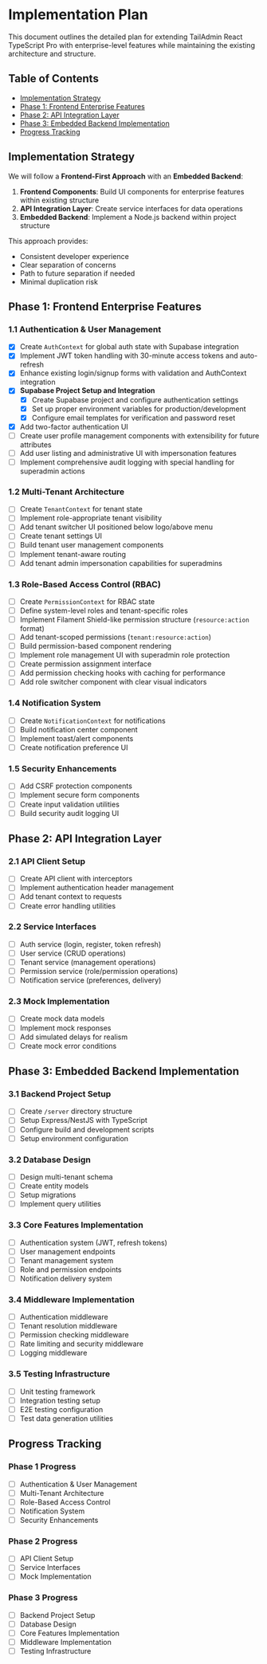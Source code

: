 # Implementation Plan

This document outlines the detailed plan for extending TailAdmin React TypeScript Pro with enterprise-level features while maintaining the existing architecture and structure.

## Table of Contents
- [Implementation Strategy](#implementation-strategy)
- [Phase 1: Frontend Enterprise Features](#phase-1-frontend-enterprise-features)
- [Phase 2: API Integration Layer](#phase-2-api-integration-layer)
- [Phase 3: Embedded Backend Implementation](#phase-3-embedded-backend-implementation)
- [Progress Tracking](#progress-tracking)

## Implementation Strategy

We will follow a **Frontend-First Approach** with an **Embedded Backend**:

1. **Frontend Components**: Build UI components for enterprise features within existing structure
2. **API Integration Layer**: Create service interfaces for data operations
3. **Embedded Backend**: Implement a Node.js backend within project structure

This approach provides:
- Consistent developer experience
- Clear separation of concerns
- Path to future separation if needed
- Minimal duplication risk

## Phase 1: Frontend Enterprise Features

### 1.1 Authentication & User Management
- [x] Create `AuthContext` for global auth state with Supabase integration
- [x] Implement JWT token handling with 30-minute access tokens and auto-refresh
- [x] Enhance existing login/signup forms with validation and AuthContext integration
- [x] **Supabase Project Setup and Integration**
  - [x] Create Supabase project and configure authentication settings
  - [x] Set up proper environment variables for production/development
  - [x] Configure email templates for verification and password reset
- [x] Add two-factor authentication UI
- [ ] Create user profile management components with extensibility for future attributes
- [ ] Add user listing and administrative UI with impersonation features
- [ ] Implement comprehensive audit logging with special handling for superadmin actions

### 1.2 Multi-Tenant Architecture
- [ ] Create `TenantContext` for tenant state
- [ ] Implement role-appropriate tenant visibility
- [ ] Add tenant switcher UI positioned below logo/above menu
- [ ] Create tenant settings UI
- [ ] Build tenant user management components
- [ ] Implement tenant-aware routing
- [ ] Add tenant admin impersonation capabilities for superadmins

### 1.3 Role-Based Access Control (RBAC)
- [ ] Create `PermissionContext` for RBAC state
- [ ] Define system-level roles and tenant-specific roles
- [ ] Implement Filament Shield-like permission structure (`resource:action` format)
- [ ] Add tenant-scoped permissions (`tenant:resource:action`)
- [ ] Build permission-based component rendering
- [ ] Implement role management UI with superadmin role protection
- [ ] Create permission assignment interface
- [ ] Add permission checking hooks with caching for performance
- [ ] Add role switcher component with clear visual indicators

### 1.4 Notification System
- [ ] Create `NotificationContext` for notifications
- [ ] Build notification center component
- [ ] Implement toast/alert components
- [ ] Create notification preference UI

### 1.5 Security Enhancements
- [ ] Add CSRF protection components
- [ ] Implement secure form components
- [ ] Create input validation utilities
- [ ] Build security audit logging UI

## Phase 2: API Integration Layer

### 2.1 API Client Setup
- [ ] Create API client with interceptors
- [ ] Implement authentication header management
- [ ] Add tenant context to requests
- [ ] Create error handling utilities

### 2.2 Service Interfaces
- [ ] Auth service (login, register, token refresh)
- [ ] User service (CRUD operations)
- [ ] Tenant service (management operations)
- [ ] Permission service (role/permission operations)
- [ ] Notification service (preferences, delivery)

### 2.3 Mock Implementation
- [ ] Create mock data models
- [ ] Implement mock responses
- [ ] Add simulated delays for realism
- [ ] Create mock error conditions

## Phase 3: Embedded Backend Implementation

### 3.1 Backend Project Setup
- [ ] Create `/server` directory structure
- [ ] Setup Express/NestJS with TypeScript
- [ ] Configure build and development scripts
- [ ] Setup environment configuration

### 3.2 Database Design
- [ ] Design multi-tenant schema
- [ ] Create entity models
- [ ] Setup migrations
- [ ] Implement query utilities

### 3.3 Core Features Implementation
- [ ] Authentication system (JWT, refresh tokens)
- [ ] User management endpoints
- [ ] Tenant management system
- [ ] Role and permission endpoints
- [ ] Notification delivery system

### 3.4 Middleware Implementation
- [ ] Authentication middleware
- [ ] Tenant resolution middleware
- [ ] Permission checking middleware
- [ ] Rate limiting and security middleware
- [ ] Logging middleware

### 3.5 Testing Infrastructure
- [ ] Unit testing framework
- [ ] Integration testing setup
- [ ] E2E testing configuration
- [ ] Test data generation utilities

## Progress Tracking

### Phase 1 Progress
- [ ] Authentication & User Management
- [ ] Multi-Tenant Architecture
- [ ] Role-Based Access Control
- [ ] Notification System
- [ ] Security Enhancements

### Phase 2 Progress
- [ ] API Client Setup
- [ ] Service Interfaces
- [ ] Mock Implementation

### Phase 3 Progress
- [ ] Backend Project Setup
- [ ] Database Design
- [ ] Core Features Implementation
- [ ] Middleware Implementation
- [ ] Testing Infrastructure
